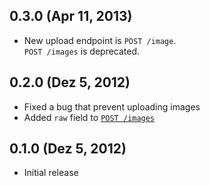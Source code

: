 ## 0.3.0 (Apr 11, 2013)

* New upload endpoint is `POST /image`.  
`POST /images` is deprecated.

## 0.2.0 (Dez 5, 2012)

* Fixed a bug that prevent uploading images
* Added ```raw``` field to [```POST /images```](post-images.md)

## 0.1.0 (Dez 5, 2012)

* Initial release